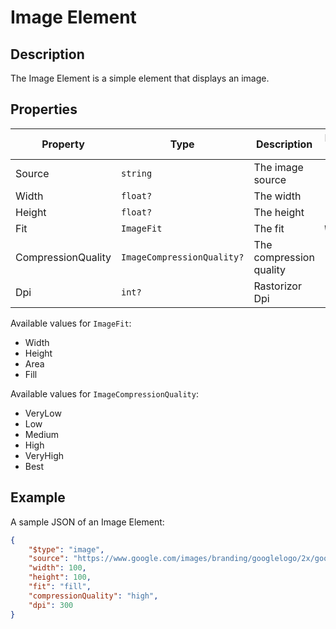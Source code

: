 # Image Element

## Description

The Image Element is a simple element that displays an image.

## Properties

| Property | Type | Description | Default value |
| --- | --- | --- | --- |
| Source | `string` | The image source | |
| Width | `float?` | The width | `null` |
| Height | `float?` | The height | `null` |
| Fit | `ImageFit` | The fit | `Width` |
| CompressionQuality | `ImageCompressionQuality?` | The compression quality | `null` |
| Dpi | `int?` | Rastorizor Dpi | `null` |

Available values for `ImageFit`:

- Width
- Height
- Area
- Fill

Available values for `ImageCompressionQuality`:

- VeryLow
- Low
- Medium
- High
- VeryHigh
- Best

## Example

A sample JSON of an Image Element:

```json
{
    "$type": "image",
    "source": "https://www.google.com/images/branding/googlelogo/2x/googlelogo_color_272x92dp.png",
    "width": 100,
    "height": 100,
    "fit": "fill",
    "compressionQuality": "high",
    "dpi": 300
}
```
